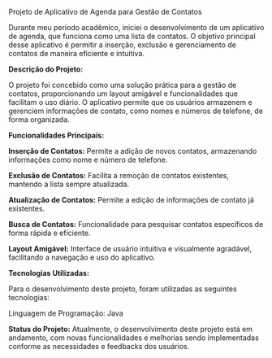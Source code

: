 Projeto de Aplicativo de Agenda para Gestão de Contatos

  Durante meu período acadêmico, iniciei o desenvolvimento de um aplicativo de agenda, que funciona como uma lista de contatos. O objetivo principal desse aplicativo é permitir a inserção, exclusão e gerenciamento de contatos de maneira eficiente e intuitiva.



**Descrição do Projeto:**

  O projeto foi concebido como uma solução prática para a gestão de contatos, proporcionando um layout amigável e funcionalidades que facilitam o uso diário. O aplicativo permite que os usuários armazenem e gerenciem informações de contato, como nomes e números de telefone, de forma organizada.

**Funcionalidades Principais:**

  **Inserção de Contatos:**
    Permite a adição de novos contatos, armazenando informações como nome e número de telefone.
  
  **Exclusão de Contatos:**
    Facilita a remoção de contatos existentes, mantendo a lista sempre atualizada.
  
  **Atualização de Contatos:**
    Permite a edição de informações de contato já existentes.
  
  **Busca de Contatos:**
    Funcionalidade para pesquisar contatos específicos de forma rápida e eficiente.
  
  **Layout Amigável:**
    Interface de usuário intuitiva e visualmente agradável, facilitando a navegação e uso do aplicativo.

**Tecnologias Utilizadas:**

  Para o desenvolvimento deste projeto, foram utilizadas as seguintes tecnologias:

  Linguagem de Programação: Java

  
**Status do Projeto:**
  Atualmente, o desenvolvimento deste projeto está em andamento, com novas funcionalidades e melhorias sendo implementadas conforme as necessidades e feedbacks dos usuários.


